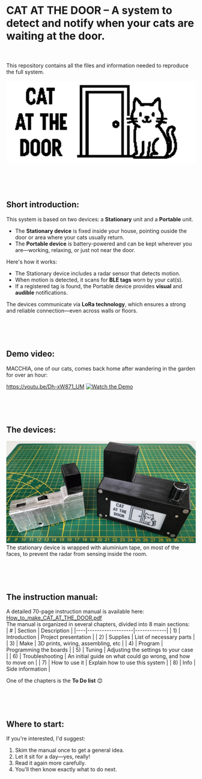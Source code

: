 # CAT AT THE DOOR – A system to detect and notify when your cats are waiting at the door.<br>

<br><br>
This repository contains all the files and information needed to reproduce the full system.<br><br>
![title image](/images/cat_at_the_door.bmp)



<br><br><br>
## Short introduction:
This system is based on two devices: a **Stationary** unit and a **Portable** unit.
- The **Stationary device** is fixed inside your house, pointing ouside the door or area where your cats usually return.
- The **Portable device** is battery-powered and can be kept wherever you are—working, relaxing, or just not near the door.<br>

Here's how it works:<br>
- The Stationary device includes a radar sensor that detects motion.<br>
- When motion is detected, it scans for **BLE tags** worn by your cat(s).<br>
- If a registered tag is found, the Portable device provides **visual** and **audible** notifications.

The devices communicate via **LoRa technology**, which ensures a strong and reliable connection—even across walls or floors.


<br><br><br>
## Demo video:
MACCHIA, one of our cats, comes back home after wandering in the garden for over an hour:<br>

 
   
https://youtu.be/Dh-xW871_UM
[![Watch the Demo](https://i.ytimg.com/vi/0kiuHv76AjQ/maxresdefault.jpg)](https://youtu.be/0kiuHv76AjQ)


<br><br><br>
## The devices:
![title image](/images/devices.jpg)<br>
The stationary device is wrapped with aluminium tape, on most of the faces, to prevent the radar from sensing inside the room.<br>


<br><br><br>
## The instruction manual:
A detailed 70-page instruction manual is available here: [How_to_make_CAT_AT_THE_DOOR.pdf](doc/How_to_make_CAT_AT_THE_DOOR.pdf) <br>
The manual is organized in several chapters, divided into 8 main sections:<br>
| #  | Section           | Description |
|----|-------------------|-------------|
| 1) | Introduction      | Project presentation |
| 2) | Supplies          | List of necessary parts |
| 3) | Make              | 3D prints, wiring, assembling, etc |
| 4) | Program           | Programming the boards |
| 5) | Tuning            | Adjusting the settings to your case |
| 6) | Troubleshooting   | An initial guide on what could go wrong, and how to move on |
| 7) | How to use it     | Explain how to use this system |
| 8) | Info              | Side information |

One of the chapters is the **To Do list** 😊


<br><br><br>
## Where to start:
If you're interested, I'd suggest:

1. Skim the manual once to get a general idea.
2. Let it sit for a day—yes, really!
3. Read it again more carefully.
4. You'll then know exactly what to do next.



